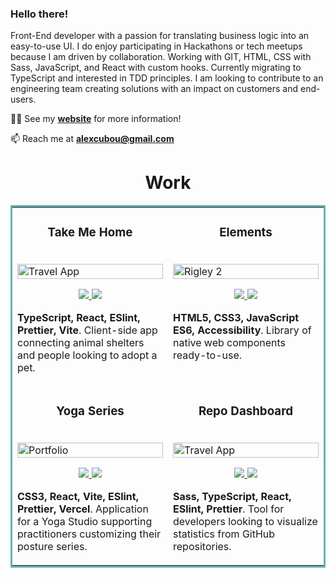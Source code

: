 ### Hello there!

Front-End developer with a passion for translating business logic into an easy-to-use UI. I do enjoy participating in Hackathons or tech meetups because I am driven by collaboration. Working with GIT, HTML, CSS with Sass, JavaScript, and React with custom hooks. Currently migrating to TypeScript and interested in TDD principles. I am looking to contribute to an engineering team creating solutions with an impact on customers and end-users.

👨‍💻 See my <strong>[website](https://alexcumplido.github.io/portfolio/)</strong> for more information!

📫 Reach me at <strong>alexcubou@gmail.com</strong>

<h1 align="center">Work</h1>
<table bordercolor="#66b2b2">
  <tr>
    <td width="50%" valign="top">
      <h3 align="center">Take Me Home</h3>
        <br />
        <a target="_blank" href="https://takeme-home.vercel.app/">
            <img src="https://alexcumplido.github.io/portfolio/images/pets.PNG" width="100%" alt="Travel App"/>
        </a>
        <br />
        <p align="center">   
          <a href="https://github.com/alexcumplido/takemeHome#take-me-home" target="_blank">
            <img src="https://img.shields.io/static/v1?label=&message=REPO&color=23555f&style=plastic&logo=github&logo-color=white"/>
          </a>  
          <a href="https://takeme-home.vercel.app/" target="_blank">
            <img src="https://img.shields.io/static/v1?label=&message=WEBSITE&color=cdf998&style=plastic&logo=&logo-color=white"/>
          </a>
        </p>
        <p><strong>TypeScript, React, ESlint, Prettier, Vite</strong>. Client-side app connecting animal shelters and people looking to adopt a pet.
        </p>
    </td>
     <td width="50%" valign="top">
      <h3 align="center">Elements</h3>
      <br />
      <a target="_blank" href="https://alexcumplido.github.io/frontend-projects/">
        <img src="https://alexcumplido.github.io/portfolio/images/elements.PNG" width="100%"  alt="Rigley 2"/>
      </a>
      <br />
      <p align="center">
        <a href="https://github.com/alexcumplido/frontend-projects#elements" target="_blank">
          <img src="https://img.shields.io/static/v1?label=&message=REPO&color=23555f&style=plastic&logo=github&logo-color=white"/>
        </a>
        <a href="https://alexcumplido.github.io/frontend-projects/" target="_blank">
          <img src="https://img.shields.io/static/v1?label=&message=WEBSITE&color=cdf998&style=plastic&logo=&logo-color=white"/>
        </a>
      </p>
      <p>
        <strong>HTML5, CSS3, JavaScript ES6, Accessibility</strong>. Library of native web components ready-to-use.
      </p>
    </td>
    
  </tr>
   <tr>
    <td width="50%" valign="top">
      <h3 align="center">Yoga Series</h3>
      <br />
        <a target="_blank" href="https://yogaseries.vercel.app/">
          <img src="https://alexcumplido.github.io/portfolio/images/yourYoga.png" width="100%" alt="Portfolio"/>
        </a>
      <br />
        <p align="center">
            <a href="https://github.com/alexcumplido/yogaSeries#yoga-series" target="_blank">
                <img src="https://img.shields.io/static/v1?label=&message=REPO&color=23555f&style=plastic&logo=github&logo-color=white"/>
            </a>
            <a href="https://yogaseries.vercel.app/" target="_blank">
                <img src="https://img.shields.io/static/v1?label=&message=WEBSITE&color=cdf998&style=plastic&logo=&logo-color=white"/>
            </a>
      </p>
        <p><strong>CSS3, React, Vite, ESlint, Prettier, Vercel</strong>. Application for a Yoga Studio supporting practitioners customizing their posture series.</p>
    </td>
    <td width="50%" valign="top">
      <h3 align="center">Repo Dashboard</h3>
        <br />
        <a target="_blank" href="https://github.com/alexcumplido">
          <img src="https://raw.githubusercontent.com/alexcumplido/portfolio/main/images/repoDash.png" width="100%" alt="Travel App"/>
        </a>
        <br />
        <p align="center">   
          <a href="https://github.com/alexcumplido" target="_blank">
          <img src="https://img.shields.io/static/v1?label=&message=REPO&color=23555f&style=plastic&logo=github&logo-color=white"/>
        </a>
        <a href="https://github.com/alexcumplido" target="_blank">
          <img src="https://img.shields.io/static/v1?label=&message=WEBSITE&color=cdf998&style=plastic&logo=&logo-color=white"/>
        </a>
        </p>
        <p>
        <strong>Sass, TypeScript, React, ESlint, Prettier</strong>. Tool for developers looking to visualize statistics from GitHub repositories.
        </p>
        </p>
    </td>
  </tr>
</table>





